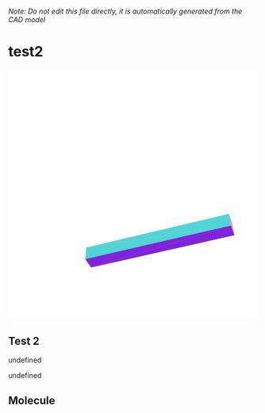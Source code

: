###### Note: Do not edit this file directly, it is automatically generated from the CAD model

# test2

![](/project.svg)

## Test 2


undefined


undefined


## Molecule


